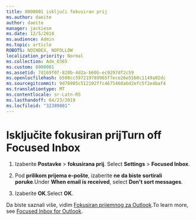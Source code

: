```yaml
---
title: 8000001 isključi fokusiran prij
ms.author: daeite
author: daeite
manager: jackiesm
ms.date: 12/5/2018
ms.audience: Admin
ms.topic: article
ROBOTS: NOINDEX, NOFOLLOW
localization_priority: Normal
ms.collection: Adm_O365
ms.custom: 8000001
ms.assetid: 7d169f0f-828b-4d2a-b60b-ec9297df2c59
ms.openlocfilehash: b508cc597219789965f7ece26e55b0c1149a02dc
ms.sourcegitcommit: 9d78905c512192ffc4675468abd2efc5f2e4baf4
ms.translationtype: MT
ms.contentlocale: sr-Latn-RS
ms.lasthandoff: 04/23/2019
ms.locfileid: "32389801"
---
```

# <a name="turn-off-focused-inbox"></a><span data-ttu-id="8789c-102">Isključite fokusiran prij</span><span class="sxs-lookup"><span data-stu-id="8789c-102">Turn off Focused Inbox</span></span>

1. <span data-ttu-id="8789c-103">Izaberite **Postavke** \> **fokusirana prij**.  </span><span class="sxs-lookup"><span data-stu-id="8789c-103">Select **Settings**  \> **Focused Inbox**.</span></span>
    
2. <span data-ttu-id="8789c-104">Pod **prilikom prijema e-pošte**, izaberite **ne da biste sortirali poruke**.</span><span class="sxs-lookup"><span data-stu-id="8789c-104">Under **When email is received**, select **Don't sort messages**.</span></span>
    
3. <span data-ttu-id="8789c-105">Izaberite **OK**.</span><span class="sxs-lookup"><span data-stu-id="8789c-105">Select **OK**.</span></span>
    
<span data-ttu-id="8789c-106">Da biste saznali više, vidim [Fokusiran prijemnog za Outlook](https://go.microsoft.com/fwlink/p/?linkid=873108).</span><span class="sxs-lookup"><span data-stu-id="8789c-106">To learn more, see [Focused Inbox for Outlook](https://go.microsoft.com/fwlink/p/?linkid=873108).</span></span>
  

